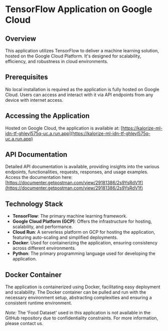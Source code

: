 # TensorFlow Application on Google Cloud

## Overview
This application utilizes TensorFlow to deliver a machine learning solution, hosted on the Google Cloud Platform. It's designed for scalability, efficiency, and robustness in cloud environments.

## Prerequisites
No local installation is required as the application is fully hosted on Google Cloud. Users can access and interact with it via API endpoints from any device with internet access.

## Accessing the Application
Hosted on Google Cloud, the application is available at: 
[https://kalorize-ml-idn-tf-ghleyl575q-uc.a.run.app](https://kalorize-ml-idn-tf-ghleyl575q-uc.a.run.app)

## API Documentation
Detailed API documentation is available, providing insights into the various endpoints, functionalities, requests, responses, and usage examples. Access the documentation here: 
[https://documenter.getpostman.com/view/29181386/2s9YsRdV1f](https://documenter.getpostman.com/view/29181386/2s9YsRdV1f)

## Technology Stack
- **TensorFlow**: The primary machine learning framework.
- **Google Cloud Platform (GCP)**: Offers the infrastructure for hosting, scalability, and performance.
- **Cloud Run**: A serverless platform on GCP for hosting the application, featuring auto-scaling and simplified deployments.
- **Docker**: Used for containerizing the application, ensuring consistency across different environments.
- **Python**: The primary programming language used for developing the application.

## Docker Container
The application is containerized using Docker, facilitating easy deployment and scalability. The Docker container can be pulled and run with the necessary environment setup, abstracting complexities and ensuring a consistent runtime environment.

*Note:* The 'Food Dataset' used in this application is not available in the GitHub repository due to confidentiality constraints. For more information, please contact us.
